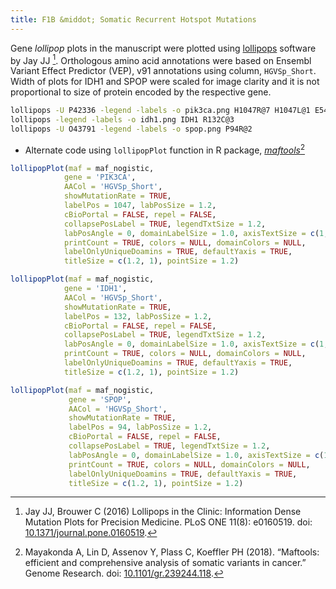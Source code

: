 ```yaml
---
title: F1B &middot; Somatic Recurrent Hotspot Mutations
---
```


Gene *lollipop* plots in the manuscript were plotted using [lollipops](https://github.com/joiningdata/lollipops) software by Jay JJ [^1]. Orthologous amino acid annotations were based on Ensembl Variant Effect Predictor (VEP), v91 annotations using column, `HGVSp_Short`. Width of plots for IDH1 and SPOP were scaled for image clarity and it is not proportional to size of protein encoded by the respective gene.

```sh
lollipops -U P42336 -legend -labels -o pik3ca.png H1047R@7 H1047L@1 E542K@1 E545K@1
lollipops -legend -labels -o idh1.png IDH1 R132C@3
lollipops -U O43791 -legend -labels -o spop.png P94R@2
```

*   Alternate code using `lollipopPlot` function in R package, [*maftools*](https://bioconductor.org/packages/release/bioc/html/maftools.html)[^2]

```r
lollipopPlot(maf = maf_nogistic,
            gene = 'PIK3CA',
            AACol = 'HGVSp_Short',
            showMutationRate = TRUE,
            labelPos = 1047, labPosSize = 1.2,
            cBioPortal = FALSE, repel = FALSE,
            collapsePosLabel = TRUE, legendTxtSize = 1.2,
            labPosAngle = 0, domainLabelSize = 1.0, axisTextSize = c(1, 1),
            printCount = TRUE, colors = NULL, domainColors = NULL,
            labelOnlyUniqueDoamins = TRUE, defaultYaxis = TRUE,
            titleSize = c(1.2, 1), pointSize = 1.2)

lollipopPlot(maf = maf_nogistic,
            gene = 'IDH1',
            AACol = 'HGVSp_Short',
            showMutationRate = TRUE,
            labelPos = 132, labPosSize = 1.2,
            cBioPortal = FALSE, repel = FALSE,
            collapsePosLabel = TRUE, legendTxtSize = 1.2,
            labPosAngle = 0, domainLabelSize = 1.0, axisTextSize = c(1, 1),
            printCount = TRUE, colors = NULL, domainColors = NULL,
            labelOnlyUniqueDoamins = TRUE, defaultYaxis = TRUE,
            titleSize = c(1.2, 1), pointSize = 1.2)

lollipopPlot(maf = maf_nogistic,
             gene = 'SPOP',
             AACol = 'HGVSp_Short',
             showMutationRate = TRUE,
             labelPos = 94, labPosSize = 1.2,
             cBioPortal = FALSE, repel = FALSE,
             collapsePosLabel = TRUE, legendTxtSize = 1.2,
             labPosAngle = 0, domainLabelSize = 1.0, axisTextSize = c(1, 1),
             printCount = TRUE, colors = NULL, domainColors = NULL,
             labelOnlyUniqueDoamins = TRUE, defaultYaxis = TRUE,
             titleSize = c(1.2, 1), pointSize = 1.2)
```


[^1]: Jay JJ, Brouwer C (2016) Lollipops in the Clinic: Information Dense Mutation Plots for Precision Medicine. PLoS ONE 11(8): e0160519. doi: [10.1371/journal.pone.0160519](http://dx.doi.org/10.1371/journal.pone.0160519).
[^2]: Mayakonda A, Lin D, Assenov Y, Plass C, Koeffler PH (2018). “Maftools: efficient and comprehensive analysis of somatic variants in cancer.” Genome Research. doi: [10.1101/gr.239244.118](https://doi.org/10.1101/gr.239244.118).
